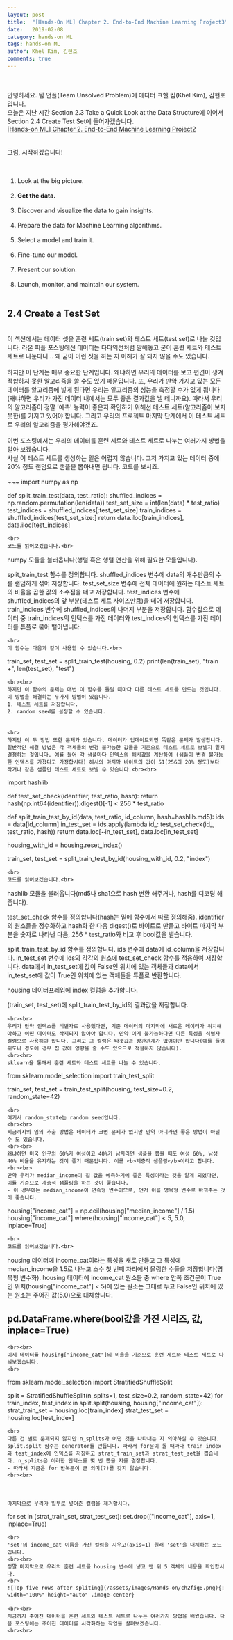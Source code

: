 ```yaml
---
layout: post
title:  "[Hands-On ML] Chapter 2. End-to-End Machine Learning Project3"
date:   2019-02-08
category: hands-on ML
tags: hands-on ML
author: Khel Kim, 김현호
comments: true
---
```


<br><br>
안녕하세요. 팀 언플(Team Unsolved Problem)에 에디터 ㅋ헬 킴(Khel Kim), 김현호입니다.
<br>
오늘은 지난 시간 Section 2.3 Take a Quick Look at the Data Structure에 이어서 Section 2.4 Create Test Set에 들어가겠습니다.
<br>
[[Hands-on ML] Chapter 2. End-to-End Machine Learning Project2](https://unsolvedproblem.github.io/hands-on%20ml/2019/02/08/Hands-On-Machine-Learning-with-Scikit-Learn-and-Tensorflow.html)
<br><br><br>
그럼, 시작하겠습니다!
<br><br><br>
1. Look at the big picture.
<br><br>
2. __Get the data.__
<br><br>
3. Discover and visualize the data to gain insights.
<br><br>
4. Prepare the data for Machine Learning algorithms.
<br><br>
5. Select a model and train it.
<br><br>
6. Fine-tune our model.
<br><br>
7. Present our solution.
<br><br>
8. Launch, monitor, and maintain our system.
<br><br>



## 2.4 Create a Test Set
<br>
이 섹션에서는 데이터 셋을 훈련 세트(train set)와 테스트 세트(test set)로 나눌 것입니다. 라온 피플 포스팅에선 데이터는 다다익선처럼 말해놓고 굳이 훈련 세트와 테스트 세트로 나눈다니... 왜 굳이 이런 짓을 하는 지 이해가 잘 되지 않을 수도 있습니다.<br><br>
하지만 이 단계는 매우 중요한 단계입니다. 왜냐하면 우리의 데이터를 보고 편견이 생겨 적합하지 못한 알고리즘을 쓸 수도 있기 때문입니다. 또, 우리가 만약 가지고 있는 모든 데이터를 알고리즘에 넣게 된다면 우리는 알고리즘의 성능을 측정할 수가 없게 됩니다(왜냐하면 우리가 가진 데이터 내에서는 모두 좋은 결과값을 낼 테니까요). 따라서 우리의 알고리즘이 정말 '예측' 능력이 좋은지 확인하기 위해선 테스트 세트(알고리즘이 보지 못한)를 가지고 있어야 합니다. 그리고 우리의 프로젝트 마지막 단계에서 이 테스트 세트로 우리의 알고리즘을 평가해야겠죠.<br><br>
이번 포스팅에서는 우리의 데이터를 훈련 세트와 테스트 세트로 나누는 여러가지 방법을 알아 보겠습니다.
<br>
사실 이 테스트 세트를 생성하는 일은 어렵지 않습니다. 그저 가지고 있는 데이터 중에 20% 정도 랜덤으로 샘플을 뽑아내면 됩니다. 코드를 보시죠.<br><br>  
~~~
import numpy as np

def split_train_test(data, test_ratio):
    shuffled_indices = np.random.permutation(len(data))
    test_set_size = int(len(data) * test_ratio)
    test_indices = shuffled_indices[:test_set_size]
    train_indices = shuffled_indices[test_set_size:]
    return data.iloc[train_indices], data.iloc[test_indices]
~~~
<br>
코드를 읽어보겠습니다.<br>

~~~
numpy 모듈을 불러옵니다(행렬 혹은 행렬 연산을 위해 필요한 모듈입니다).

split_train_test 함수를 정의합니다.
  shuffled_indices 변수에 data의 개수만큼의 수를 랜덤하게 섞어 저장합니다.
  test_set_size 변수에 전체 데이터에 원하는 테스트 세트의 비율을 곱한 값의
  소수점을 떼고 저장합니다.
  test_indices 변수에 shuffled_indices의 앞 부분(테스트 세트 사이즈만큼)을
  떼어 저장합니다.
  train_indices 변수에 shuffled_indices의 나머지 부분을 저장합니다.
  함수값으로 데이터 중 train_indices의 인덱스를 가진 데이터와
  test_indices의 인덱스를 가진 데이터를 튜플로 묶어 뱉어냅니다.
~~~
<br>
이 함수는 다음과 같이 사용할 수 있습니다.<br>
~~~
train_set, test_set = split_train_test(housing, 0.2)
print(len(train_set), "train +", len(test_set), "test")
~~~
<br><br>
하지만 이 함수의 문제는 매번 이 함수를 돌릴 때마다 다른 테스트 세트를 만드는 것입니다. 이 방법을 해결하는 두가지 방법이 있습니다.
1. 테스트 세트를 저장합니다.
2. random seed를 설정할 수 있습니다.


<br>
하지만 이 두 방법 또한 문제가 있습니다. 데이터가 업데이트되면 똑같은 문제가 발생합니다. 일반적인 해결 방법은 각 객체들의 변경 불가능한 값들을 기준으로 테스트 세트로 보낼지 말지 결정하는 것입니다. 예를 들어 각 샘플마다 인덱스의 해시값을 계산하여 (샘플이 변경 불가능한 인덱스를 가졌다고 가정합시다) 해시의 마지막 바이트의 값이 51(256의 20% 정도)보다 작거나 같은 샘플만 테스트 세트로 보낼 수 있습니다.<br><br>
~~~
import hashlib

def test_set_check(identifier, test_ratio, hash):
    return hash(np.int64(identifier)).digest()[-1] < 256 * test_ratio

def split_train_test_by_id(data, test_ratio, id_column, hash=hashlib.md5):
    ids = data[id_column]
    in_test_set = ids.apply(lambda id_: test_set_check(id_, test_ratio, hash))
    return data.loc[~in_test_set], data.loc[in_test_set]

housing_with_id = housing.reset_index()

train_set, test_set = split_train_test_by_id(housing_with_id, 0.2, "index")
~~~
<br>
코드를 읽어보겠습니다.<br>
~~~
hashlib 모듈을 불러옵니다(md5나 sha1으로 hash 변환 해주거나, hash를 디코딩 해줍니다).

test_set_check 함수를 정의합니다(hash는 밑에 함수에서 따로 정의해줌).
  identifier의 원소들을 정수화하고 hash화 한 다음 digest()로 바이트로 만들고
  바이트 마지막 부분을 숫자로 나타낸 다음, 256 * test_ratio와 비교 후 bool값을
  뱉습니다.

split_train_test_by_id 함수를 정의합니다.
  ids 변수에 data에 id_column을 저장합니다.
  in_test_set 변수에 ids의 각각의 원소에 test_set_check 함수를 적용하여 저장합니다.
  data에서 in_test_set에 값이 False인 위치에 있는 객체들과
  data에서 in_test_set에 값이 True인 위치에 있는 객체들을 튜플로 반환합니다.

housing 데이터프레임에 index 컬럼을 추가합니다.

(train_set, test_set)에 split_train_test_by_id의 결과값을 저장합니다.
~~~
<br><br>
우리가 만약 인덱스를 식별자로 사용했다면, 기존 데이터의 마지막에 새로운 데이터가 위치해야하고 어떤 데이터도 삭제되지 않아야 합니다. 만약 이게 불가능하다면 다른 특성을 식별자 컬럼으로 사용해야 합니다. 그리고 그 컬럼은 타겟값과 상관관계가 없어야만 합니다(예를 들어 위도나 경도에 경우 집 값에 영향을 줄 수도 있으므로 적절하지 않습니다).
<br><br>
sklearn을 통해서 훈련 세트와 테스트 세트를 나눌 수 있습니다.

~~~
from sklearn.model_selection import train_test_split

train_set, test_set = train_test_split(housing, test_size=0.2, random_state=42)
~~~
<br>
여기서 random_state는 random seed입니다.
<br><br>
지금까지의 임의 추출 방법은 데이터가 크면 문제가 없지만 만약 아니라면 좋은 방법이 아닐 수 도 있습니다.
<br><br>
왜냐하면 미국 인구의 60%가 여성이고 40%가 남자라면 샘플을 뽑을 때도 여성 60%, 남성 40% 비율을 유지하는 것이 좋기 때문입니다. 이를 <b>계층적 샘플링</b>이라고 합니다.
<br><br>
만약 우리가 median_income이 집 값을 예측하기에 좋은 특성이라는 것을 알게 되었다면, 이를 기준으로 계층적 샘플링을 하는 것이 좋습니다.
- 이 경우에는 median_income이 연속형 변수이므로, 먼저 이를 명목형 변수로 바꿔주는 것이 좋습니다.

~~~
housing["income_cat"] = np.ceil(housing["median_income"] / 1.5)
housing["income_cat"].where(housing["income_cat"] < 5, 5.0, inplace=True)
~~~
<br>
코드를 읽어보겠습니다.<br>
~~~
housing 데이터에 income_cat이라는 특성을 새로 만들고 그 특성에 median_income을 1.5로 나누고 소수 첫 번째 자리에서 올림한 수들을 저장합니다(명목형 변수화).
housing 데이터에 income_cat 원소들 중 where 안쪽 조건문이 True인 위치(housing["income_cat"] < 5)에 있는 원소는 그대로 두고 False인 위치에 있는 원소는 주어진 값(5.0)으로 대체합니다.
## pd.DataFrame.where(bool값을 가진 시리즈, 값, inplace=True)
~~~
<br><br>
이제 데이터를 housing["income_cat"]의 비율을 기준으로 훈련 세트와 테스트 세트로 나눠보겠습니다.
<br>
~~~
from sklearn.model_selection import StratifiedShuffleSplit

split = StratifiedShuffleSplit(n_splits=1, test_size=0.2, random_state=42)
for train_index, test_index in split.split(housing, housing["income_cat"]):
    strat_train_set = housing.loc[train_index]
    strat_test_set = housing.loc[test_index]
~~~
<br>
다른 건 별로 문제되지 않지만 n_splits가 어떤 것을 나타내는 지 의아하실 수 있습니다. split.split 함수는 generator를 만듭니다. 따라서 for문이 돌 때마다 train_index와 test_index에 인덱스를 저장하고 strat_train_set과 strat_test_set을 뽑습니다. n_splits은 이러한 인텍스를 몇 번 뽑을 지를 결정합니다.
- 따라서 지금은 for 반복문이 큰 의미(?)를 갖지 않습니다.
<br><br>



마지막으로 우리가 일부로 넣어준 컬럼을 제거합시다.
~~~
for set in (strat_train_set, strat_test_set):
    set.drop(["income_cat"], axis=1, inplace=True)
~~~
<br>
'set'의 income_cat 이름을 가진 컬럼을 지우고(axis=1) 원래 'set'을 대체하는 코드입니다.
<br><br>
정말 마지막으로 우리의 훈련 세트를 housing 변수에 넣고 맨 위 5 객체의 내용을 확인합시다.
<br>
![Top five rows after spliting](/assets/images/Hands-on/ch2fig8.png){: width="100%" height="auto" .image-center}

<br><br>
지금까지 주어진 데이터를 훈련 세트와 테스트 세트로 나누는 여러가지 방법을 배웠습니다. 다음 포스팅에는 주어진 데이터를 시각화하는 작업을 살펴보겠습니다.
<br><br>
